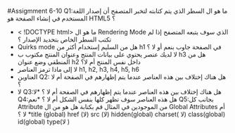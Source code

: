 #Assigmment 6-10
Q1:ما هو ال السطر الذي يتم كتابته لتخبر المتصفح أن إصدار اللغة المستخدم في إنشاء الصفحة هو HTML5 ؟
 * < !DOCTYPE html>
ما هو ال Rendering Mode الذي سوف يتبعه المتصفح إذا لم تكتب السطر الخاص بتحديد الإصدار ؟
* Quirks mode
هل من السليم إستخدام أكثر من h1 في الصفحة جاوب بنعم أو لا ؟
* لا
لديك عنصر يحتوي على بيانات المنتج وعنوان المنتج مكتوب ب h3 هل من المنطقي وضع عنوان h2 داخل نفس المنتج أم لا؟
* لا 
إلى ماذا ترمز العناصر h1, h2, h3, h4, h5, h6 
* العناوين 
Q2: هل هناك إختلاف بين هذه العناصر عندما يتم إظهارهم في الصفحة أم لا ؟
* لا 
Q3:هل هناك إختلاف بين هذه العناصر عندما يتم إظهارهم في الصفحة أم لا ؟
*لا 
Q4:هل هذه العناصر سوف تظهر كلها بنفس الشكل أم لا ؟
*نعم
Q5:بجانب كل Attribute من الموجودين في المثال قم بكتابة هل هو من ال Global Attributes أم لا ؟
*title (global)
href (لا)
src (لا)
hidden(global)
charset( لا)
class(global)
id(global)
type(لا )
